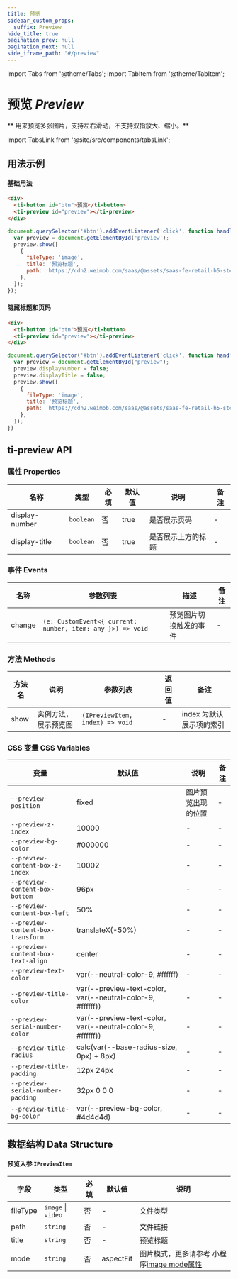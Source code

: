 ```yaml
---
title: 预览
sidebar_custom_props:
  suffix: Preview
hide_title: true
pagination_prev: null
pagination_next: null
side_iframe_path: "#/preview"
---
```


import Tabs from '@theme/Tabs';
import TabItem from '@theme/TabItem';

# 预览 _Preview_

** 用来预览多张图片，支持左右滑动，不支持双指放大、缩小。**

import TabsLink from '@site/src/components/tabsLink';

<TabsLink id="ti-preview-api" />

## 用法示例

#### 基础用法

<Tabs>
<TabItem value="index.html" label="index.html">

```html showLineNumbers
<div>
  <ti-button id="btn">预览</ti-button>
  <ti-preview id="preview"></ti-preview>
</div>
```

</TabItem>
<TabItem value="index.js" label="index.js">

```javascript showLineNumbers
document.querySelector('#btn').addEventListener('click', function handleClick() {
  var preview = document.getElementById('preview');
  preview.show([
    {
      fileType: 'image',
      title: '预览标题',
      path: 'https://cdn2.weimob.com/saas/@assets/saas-fe-retail-h5-stc/image/titian/default1.png',
    },
  ]);
});
```
</TabItem>
</Tabs>

#### 隐藏标题和页码

<Tabs>
<TabItem value="index.html" label="index.html">


```html showLineNumbers
<div>
  <ti-button id="btn">预览</ti-button>
  <ti-preview id="preview"></ti-preview>
</div>
```
</TabItem>
<TabItem value="index.js" label="index.js">

```javascript showLineNumbers
document.querySelector('#btn').addEventListener('click', function handleClick() {
  var preview = document.getElementById("preview");
  preview.displayNumber = false;
  preview.displayTitle = false;
  preview.show([
    {
      fileType: 'image',
      title: '预览标题',
      path: 'https://cdn2.weimob.com/saas/@assets/saas-fe-retail-h5-stc/image/titian/default1.png',
    },
  ]);
})
```
</TabItem>
</Tabs>

## ti-preview API

### 属性 **Properties**

| 名称          | 类型      | 必填 | 默认值 | 说明               | 备注 |
| ------------- | --------- | ---- | ------ | ------------------ | ---- |
| display-number | `boolean` | 否   | true | 是否展示页码 | -    |
| display-title | `boolean` | 否   | true | 是否展示上方的标题 | -    |

### 事件 **Events**

| 名称      | 参数列表                                                    | 描述             | 备注 |
| --------- | ------------------------------------------------------------ | ---------------- | ---- |
| change  | `(e: CustomEvent<{ current: number, item: any }>) => void`  | 预览图片切换触发的事件 | -  |

### 方法 **Methods**
| 方法名        | 说明         | 参数列表                        | 返回值 | 备注 |
| ------------- | ------------ | --------------------------- | ------ |------ |
| show | 实例方法，展示预览图 | `(IPreviewItem, index) => void` | -      | index 为默认展示项的索引   |


### CSS 变量 **CSS Variables**

| 变量               | 默认值  |  说明               |备注 |
| ------------------ | ------------------ | ------- | ---- |
| `--preview-position` | fixed | 图片预览出现的位置 | -    |
| `--preview-z-index` | 10000 | - | - |
| `--preview-bg-color` | #000000 | - | - |
| `--preview-content-box-z-index` | 10002 | - | - |
| `--preview-content-box-bottom` | 96px | - | - |
| `--preview-content-box-left` | 50%  | - | - |
| `--preview-content-box-transform` | translateX(-50%) | - | - |
| `--preview-content-box-text-align` | center | - | - |
| `--preview-text-color`  | var(--neutral-color-9, #ffffff) | - | - |
| `--preview-title-color` | var(--preview-text-color, var(--neutral-color-9, #ffffff)) | - | - |
| `--preview-serial-number-color` | var(--preview-text-color, var(--neutral-color-9, #ffffff)) | - | - |
| `--preview-title-radius` | calc(var(--base-radius-size, 0px) + 8px) | - | - |
| `--preview-title-padding` | 12px 24px | - | - |
| `--preview-serial-number-padding` | 32px 0 0 0 | - | - |
| `--preview-title-bg-color`  | var(--preview-bg-color, #4d4d4d) | - | - |

## 数据结构 **Data Structure**

#### 预览入参 `IPreviewItem`

| 字段     | 类型     | 必填 | 默认值 | 说明   |
| -------- | -------- | ---- | ------ | ------ |
| fileType | `image` \| `video` | 否   | -   | 文件类型 |
| path     | `string` | 否   | -   | 文件链接 |
| title     | `string` | 否   | -   | 预览标题 |
| mode     | `string` | 否   | aspectFit  | 图片模式，更多请参考 小程序[image mode属性](https://developers.weixin.qq.com/miniprogram/dev/component/image.html) |